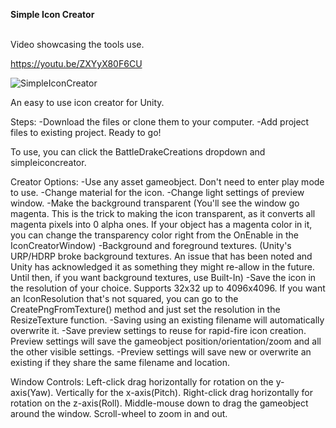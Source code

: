 <b> Simple Icon Creator </b>

<br> Video showcasing the tools use. <br>

https://youtu.be/ZXYyX80F6CU

![SimpleIconCreator](https://github.com/Battledrake/SimpleIconCreator/assets/37988801/c9402bf2-90de-48d0-a5e3-296db859ea11)

An easy to use icon creator for Unity.

Steps:
-Download the files or clone them to your computer.
-Add project files to existing project.
Ready to go!

To use, you can click the BattleDrakeCreations dropdown and simpleiconcreator.

Creator Options:
-Use any asset gameobject. Don't need to enter play mode to use.
-Change material for the icon.
-Change light settings of preview window.
-Make the background transparent (You'll see the window go magenta. This is the trick to making the icon transparent, as it converts all magenta pixels into 0 alpha ones. If your object has a magenta color in it, you can change the transparency color right from the OnEnable in the IconCreatorWindow)
-Background and foreground textures. (Unity's URP/HDRP broke background textures. An issue that has been noted and Unity has acknowledged it as something they might re-allow in the future. Until then, if you want background textures, use Built-In)
-Save the icon in the resolution of your choice. Supports 32x32 up to 4096x4096. If you want an IconResolution that's not squared, you can go to the CreatePngFromTexture() method and just set the resolution in the ResizeTexture function.
  -Saving using an existing filename will automatically overwrite it.
-Save preview settings to reuse for rapid-fire icon creation. Preview settings will save the gameobject position/orientation/zoom and all the other visible settings.
  -Preview settings will save new or overwrite an existing if they share the same filename and location.

  Window Controls:
  Left-click drag horizontally for rotation on the y-axis(Yaw). Vertically for the x-axis(Pitch).
  Right-click drag horizontally for rotation on the z-axis(Roll).
  Middle-mouse down to drag the gameobject around the window.
  Scroll-wheel to zoom in and out.
